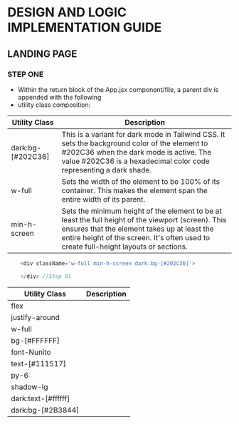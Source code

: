 # DESIGN AND LOGIC IMPLEMENTATION GUIDE

## LANDING PAGE

### STEP ONE
- Within the return block of the App.jsx component/file, a parent div is appended with the following
- utility class composition:


| Utility Class | Description |
|---------------|-------------|
|dark:bg-[#202C36]| This is a variant for dark mode in Tailwind CSS. It sets the background color of the element to #202C36 when the dark mode is active. The value #202C36 is a hexadecimal color code representing a dark shade.           |
|w-full          |Sets the width of the element to be 100% of its container. This makes the element span the entire width of its parent.              |
|min-h-screen         |Sets the minimum height of the element to be at least the full height of the viewport (screen). This ensures that the element takes up at least the entire height of the screen. It's often used to create full-height layouts or sections.              |

```js
    <div className='w-full min-h-screen dark:bg-[#202C36]'>

    </div> //Step 01
```

| Utility Class | Description |
|---------------|-------------|
|flex            |              |
|justify-around          |              |
|w-full          |              |
|bg-[#FFFFFF]          |              |
|font-Nunito          |              |
| text-[#111517]         |              |
| py-6         |              |
|     shadow-lg     |              |
|    dark:text-[#ffffff]      |              |
|  dark:bg-[#2B3844]        |              |

